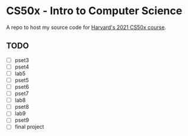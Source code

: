 # CS50x - Intro to Computer Science
A repo to host my source code for [Harvard's 2021 CS50x course](https://cs50.harvard.edu/x/2021/weeks/7/).
## TODO
- [ ] pset3
- [ ] pset4
- [ ] lab5
- [ ] pset5
- [ ] pset6
- [ ] pset7
- [ ] lab8
- [ ] pset8
- [ ] lab9
- [ ] pset9
- [ ] final project

